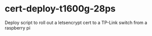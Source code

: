 # cert-deploy-t1600g-28ps
Deploy script to roll out a letsencrypt cert to a TP-Link switch from a raspberry pi
